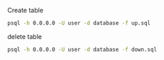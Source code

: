 Create table
```bash
psql -h 0.0.0.0 -U user -d database -f up.sql
```
delete table
```bash
psql -h 0.0.0.0 -U user -d database -f down.sql
```
